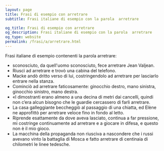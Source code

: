 ```yaml
---
layout: page
title: Frasi di esempio con arretrare 
subtitle: Frasi italiane di esempio con la parola  arretrare

og_title: Frasi di esempio con arretrare 
og_description: Frasi italiane di esempio con la parola  arretrare
og_type: website
permalink: /frasi/a/arretrare.html
---
```


Frasi italiane di esempio contenenti la parola arretrare:


- sconosciuto, da quell'uomo sconosciuto, fece arretrare Jean Valjean.
- Riuscì ad arretrare e trovò una cabina del telefono.
- Macke andò dritto verso di lui, costringendolo ad arretrare per lasciarlo entrare nella stanza.
- Cominciò ad arretrare faticosamente: ginocchio destro, mano sinistra, ginocchio sinistro, mano destra.
- «I dimostranti erano almeno a una decina di metri dai cancelli, quindi non c’era alcun bisogno che le guardie cercassero di farli arretrare.
- La casa galleggiante beccheggiò al passaggio di una chiatta, ed Elène ne approfittò per arretrare veloce fino in fondo al letto.
- Riprende esattamente da dove aveva lasciato, continua a far pressione, mi costringe continuamente ad arretrare e a giocare in difesa, e questo non è il mio gioco.
- La macchina della propaganda non riusciva a nascondere che i russi avevano vinto la battaglia di Mosca e fatto arretrare di centinaia di chilometri le linee tedesche.
